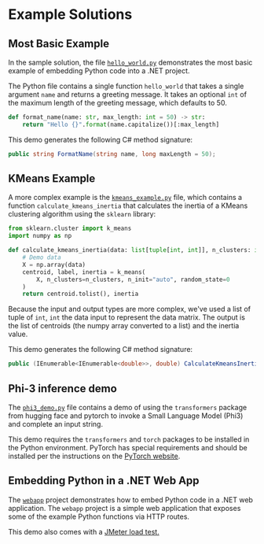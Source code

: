 # Example Solutions

## Most Basic Example

In the sample solution, the file [`hello_world.py`](https://github.com/tonybaloney/CSnakes/blob/main/samples/simple/ExamplePythonDependency/hello_world.py) demonstrates the most basic example of embedding Python code into a .NET project.

The Python file contains a single function `hello_world` that takes a single argument `name` and returns a greeting message. It takes an optional `int` of the maximum length of the greeting message, which defaults to 50.

```python
def format_name(name: str, max_length: int = 50) -> str:
	return "Hello {}".format(name.capitalize())[:max_length]
```

This demo generates the following C# method signature:

```csharp
public string FormatName(string name, long maxLength = 50);
```

## KMeans Example

A more complex example is the [`kmeans_example.py`](https://github.com/tonybaloney/CSnakes/blob/main/samples/simple/ExamplePythonDependency/kmeans_example.py) file, which contains a function `calculate_kmeans_inertia` that calculates the inertia of a KMeans clustering algorithm using the `sklearn` library:

```python
from sklearn.cluster import k_means
import numpy as np

def calculate_kmeans_inertia(data: list[tuple[int, int]], n_clusters: int) -> tuple[list[list[float]], float]:
    # Demo data
    X = np.array(data)
    centroid, label, inertia = k_means(
        X, n_clusters=n_clusters, n_init="auto", random_state=0
    )
    return centroid.tolist(), inertia
```

Because the input and output types are more complex, we've used a list of tuple of `int`, `int` the data input to represent the data matrix. The output is the list of centroids (the numpy array converted to a list) and the inertia value.

This demo generates the following C# method signature:

```csharp
public (IEnumerable<IEnumerable<double>>, double) CalculateKmeansInertia(IEnumerable<(long, long)> data, long nClusters);
```

## Phi-3 inference demo

The [`phi3_demo.py`](https://github.com/tonybaloney/CSnakes/blob/main/samples/simple/ExamplePythonDependency/phi3_demo.py) file contains a demo of using the `transformers` package from hugging face and pytorch to invoke a Small Language Model (Phi3) and complete an input string.

This demo requires the `transformers` and `torch` packages to be installed in the Python environment. PyTorch has special requirements and should be installed per the instructions on the [PyTorch website](https://pytorch.org/get-started/locally/).

## Embedding Python in a .NET Web App

The [`webapp`](https://github.com/tonybaloney/CSnakes/blob/main/samples/WebApp) project demonstrates how to embed Python code in a .NET web application. The `webapp` project is a simple web application that exposes some of the example Python functions via HTTP routes.

This demo also comes with a [JMeter load test.](https://github.com/tonybaloney/CSnakes/blob/main/samples/simple/WebApp/loadtest.jmx)